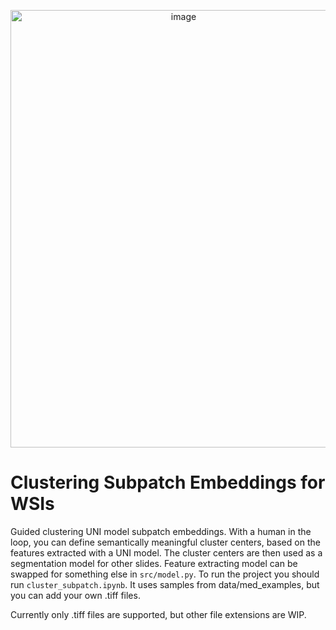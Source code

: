 <p align="center">
  <img width="538" height="700" src="https://github.com/user-attachments/assets/46d33d1e-20f9-40f4-92ed-94b21a7ea942" alt="image"/>
</p>


# Clustering Subpatch Embeddings for WSIs
Guided clustering UNI model subpatch embeddings. With a human in the loop, you can define semantically meaningful cluster centers, based on the features extracted with a UNI model. The cluster centers are then used as a segmentation model for other slides. Feature extracting model can be swapped for something else in `src/model.py`. 
To run the project you should run `cluster_subpatch.ipynb`. It uses samples from data/med_examples, but you can add your own .tiff files.

Currently only .tiff files are supported, but other file extensions are WIP. 
